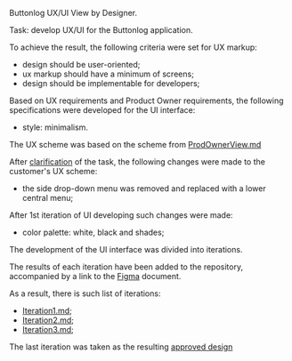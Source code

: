 Buttonlog UX/UI View by Designer.

Task: develop UX/UI for the Buttonlog application.

To achieve the result, the following criteria were set for UX markup:
- design should be user-oriented;
- ux markup should have a minimum of screens;
- design should be implementable for developers;

Based on UX requirements and Product Owner requirements, the following specifications were developed for the UI interface:
- style: minimalism.

The UX scheme was based on the scheme from [ProdOwnerView.md](./Specification/Design/ProdOwnerView/ProdOwnerView.md)

After [clarification](./Specification/Design/DesignerView/Iteration1.md) of the task, the following changes were made to the customer's UX scheme:
- the side drop-down menu was removed and replaced with a lower central menu;

After 1st iteration of UI developing such changes were made:
- color palette: white, black and shades;

The development of the UI interface was divided into iterations.

The results of each iteration have been added to the repository, accompanied by a link to the [Figma](https://www.figma.com/) document.

As a result, there is such list of iterations:

- [Iteration1.md](./Specification/Design/DesignerView/Iteration1.md);
- [Iteration2.md](./Specification/Design/DesignerView/Iteration2.md);
- [Iteration3.md](./Specification/Design/DesignerView/Iteration3.md);

The last iteration was taken as the resulting [approved design](./Specification/Design/ApprovedDesign/ApprovedDesign.md)
